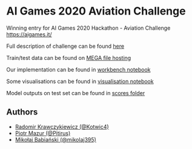 # AI Games 2020 Aviation Challenge
Winning entry for AI Games 2020 Hackathon - Aviation Challenge https://aigames.it/

Full description of challenge can be found [here](AviationChallenge.pdf)

Train/test data can be found on [MEGA file hosting](https://mega.nz/#F!oVFkDaRB!LpOJ4CmglMtQk78gNCh3nA)

Our implementation can be found in [workbench notebook](workbench.ipynb)

Some visualisations can be found in [visualisation notebook](visualisation.ipynb)

Model outputs on test set can be found in [scores folder](scores)

## Authors

*  [Radomir Krawczykiewicz (@Kotwic4)](https://github.com/Kotwic4)
*  [Piotr Mazur (@Pitirus)](https://github.com/Pitirus)
*  [Mikołaj Babiański (@mikolaj395)](https://github.com/mikolaj395)
